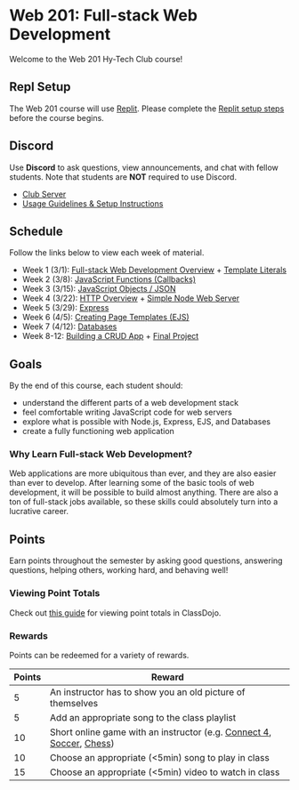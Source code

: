 # Web 201: Full-stack Web Development
Welcome to the Web 201 Hy-Tech Club course!

## Repl Setup
The Web 201 course will use [Replit](https://replit.com). Please complete the [Replit setup steps](ReplSetup.md) before the course begins.

## Discord
Use **Discord** to ask questions, view announcements, and chat with fellow students. Note that students are **NOT** required to use Discord.

- [Club Server](https://discord.gg/pBeXuRekmd)
- [Usage Guidelines & Setup Instructions](https://hylandtechclub.com/DiscordUse)

## Schedule
Follow the links below to view each week of material.

- Week 1 (3/1): [Full-stack Web Development Overview](FullStackOverview/StudentDesc.md) + [Template Literals](TemplateLiterals/StudentDesc.md)
- Week 2 (3/8): [JavaScript Functions (Callbacks)](JavaScriptFunctions/StudentDesc.md)
- Week 3 (3/15): [JavaScript Objects / JSON](JavaScriptObjects/StudentDesc.md)
- Week 4 (3/22): [HTTP Overview](HttpOverview/StudentDesc.md) + [Simple Node Web Server](SimpleNodeWebServer/StudentDesc.md)
- Week 5 (3/29): [Express](ExpressProjects/StudentDesc.md)
- Week 6 (4/5): [Creating Page Templates (EJS)](EjsTemplates/StudentDesc.md)
- Week 7 (4/12): [Databases](DatabasesReplit/StudentDesc.md)
- Week 8-12: [Building a CRUD App](FullCrudAppReplDb/CrudAppWalkthrough.md) + [Final Project](FinalProject/FinalProject.md)

## Goals
By the end of this course, each student should:

- understand the different parts of a web development stack
- feel comfortable writing JavaScript code for web servers
- explore what is possible with Node.js, Express, EJS, and Databases
- create a fully functioning web application

### Why Learn Full-stack Web Development?
Web applications are more ubiquitous than ever, and they are also easier than ever to develop. After learning some of the basic tools of web development, it will be possible to build almost anything. There are also a ton of full-stack jobs available, so these skills could absolutely turn into a lucrative career.

## Points
Earn points throughout the semester by asking good questions, answering questions, helping others, working hard, and behaving well!

### Viewing Point Totals
Check out [this guide](https://hylandtechclub.com/ClassDojoPoints) for viewing point totals in ClassDojo.

### Rewards
Points can be redeemed for a variety of rewards.

| Points | Reward |
| -- | -- |
| 5 | An instructor has to show you an old picture of themselves |
| 5 | Add an appropriate song to the class playlist |
| 10 | Short online game with an instructor (e.g. [Connect 4](https://www.mathsisfun.com/games/connect4.html), [Soccer](https://www.agame.com/game/1-on-1-soccer-classic), [Chess](https://lichess.org/setup/friend)) |
| 10 | Choose an appropriate (<5min) song to play in class |
| 15 | Choose an appropriate (<5min) video to watch in class |